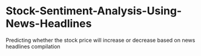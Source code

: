 # Stock-Sentiment-Analysis-Using-News-Headlines
Predicting whether the stock price will increase or decrease based on news headlines compilation
